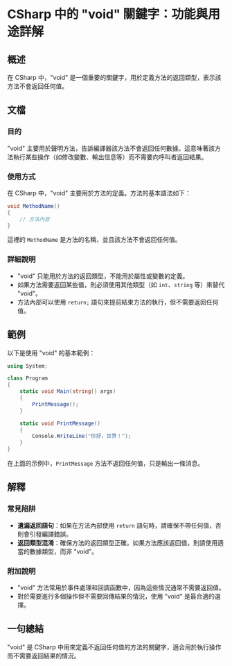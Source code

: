 <!--
Meta Description: # CSharp 中的 "void" 關鍵字：功能與用途詳解 ## 概述 在 CSharp 中，"void" 是一個重要的關鍵字，用於定義方法的返回類型，表示該方法不會返回任何值。 ## 文檔 ### 目的 "void" 主要用於聲明方法，告訴編譯器該方法不會返回任何數據。這意味著該方法執行某些操作...
Meta Keywords: void, csharp, printmessage, methodname, string
-->

# CSharp 中的 "void" 關鍵字：功能與用途詳解

## 概述
在 CSharp 中，"void" 是一個重要的關鍵字，用於定義方法的返回類型，表示該方法不會返回任何值。

## 文檔
### 目的
"void" 主要用於聲明方法，告訴編譯器該方法不會返回任何數據。這意味著該方法執行某些操作（如修改變數、輸出信息等）而不需要向呼叫者返回結果。

### 使用方式
在 CSharp 中，"void" 主要用於方法的定義。方法的基本語法如下：
```csharp
void MethodName()
{
    // 方法內容
}
```
這裡的 `MethodName` 是方法的名稱，並且該方法不會返回任何值。

### 詳細說明
- "void" 只能用於方法的返回類型，不能用於屬性或變數的定義。
- 如果方法需要返回某些值，則必須使用其他類型（如 `int`、`string` 等）來替代 "void"。
- 方法內部可以使用 `return;` 語句來提前結束方法的執行，但不需要返回任何值。

## 範例
以下是使用 "void" 的基本範例：

```csharp
using System;

class Program
{
    static void Main(string[] args)
    {
        PrintMessage();
    }

    static void PrintMessage()
    {
        Console.WriteLine("你好，世界！");
    }
}
```
在上面的示例中，`PrintMessage` 方法不返回任何值，只是輸出一條消息。

## 解釋
### 常見陷阱
- **遺漏返回語句**：如果在方法內部使用 `return` 語句時，請確保不帶任何值，否則會引發編譯錯誤。
- **返回類型混淆**：確保方法的返回類型正確。如果方法應該返回值，則請使用適當的數據類型，而非 "void"。

### 附加說明
- "void" 方法常用於事件處理和回調函數中，因為這些情況通常不需要返回值。
- 對於需要進行多個操作但不需要回傳結果的情況，使用 "void" 是最合適的選擇。

## 一句總結
"void" 是 CSharp 中用來定義不返回任何值的方法的關鍵字，適合用於執行操作而不需要返回結果的情況。